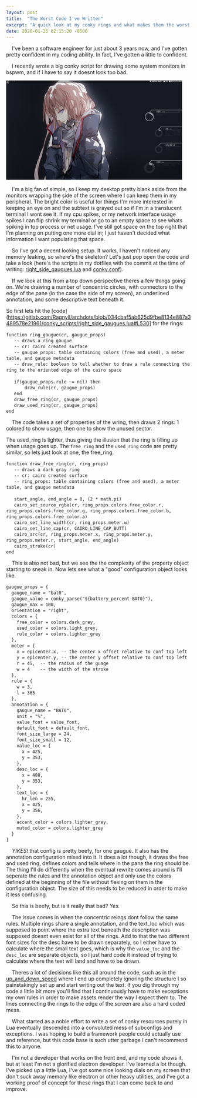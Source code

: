 ```yaml
---
layout: post
title:  "The Worst Code I've Written"
excerpt: "A quick look at my conky rings and what makes them the worst code I've written (recently)"
date: 2020-01-25 02:15:20 -0500
---
```


&nbsp;&nbsp;&nbsp;&nbsp;I've been a software engineer for just about 3 years now, and I've gotten pretty confident in my coding ability.
 In fact, I've gotten a little to confident.

&nbsp;&nbsp;&nbsp;&nbsp;I recently wrote a big conky script for drawing some system monitors in bspwm, and if I have to say it doesnt look too bad.

 ![background with conky](/assets/2020-01-25-the-worst-code-ive-written/background_with_conky.png)

&nbsp;&nbsp;&nbsp;&nbsp;I'm a big fan of simple, so I keep my desktop pretty blank aside from the monitors wrapping the side of the screen where I can keep them in my peripheral.
 The bright color is useful for things I'm more interested in keeping an eye on and the subtext is grayed out so if I'm in a translucent terminal I wont see it.
 If my cpu spikes, or my network interface usage spikes I can flip shrink my terminal or go to an empty space to see whats spiking in top process or net usage.
 I've still got space on the top right that I'm planning on putting one more dial in; I just haven't decided what information I want populating that space.

&nbsp;&nbsp;&nbsp;&nbsp;So I've got a decent looking setup.
 It works, I haven't noticed any memory leaking, so where's the skeleton?
 Let's just pop open the code and take a look (here's the scripts in my dotfiles with the commit at the time of writing: [right_side_gaugues.lua](https://gitlab.com/Ragnyll/archdots/blob/034cbaf5ab625d9fbe8134e887a3489578e21961/conky_scripts/right_side_gaugues.lua) and [conky.conf](https://gitlab.com/Ragnyll/archdots/blob/034cbaf5ab625d9fbe8134e887a3489578e21961/config/conky/conky.conf)).

&nbsp;&nbsp;&nbsp;&nbsp;If we look at this from a top down perspective theres a few things going on.
 We're drawing a number of concentric circles, with connectors to the edge of the pane (in the case the side of my screen), an underlined annotation, and some descriptive text beneath it.

 So first lets hit the [code](https://gitlab.com/Ragnyll/archdots/blob/034cbaf5ab625d9fbe8134e887a3489578e21961/conky_scripts/right_side_gaugues.lua#L530] for the rings:
 ```
function ring_gaugue(cr, gaugue_props)
	-- draws a ring gaugue
	-- cr: cairo created surface
	-- gaugue_props: table containing colors (free and used), a meter table, and gaugue metadata
	-- draw_rule: boolean to tell whether to draw a rule connecting the ring to the oriented edge of the cairo space

	if(gaugue_props.rule ~= nil) then
		draw_rule(cr, gaugue_props)
	end
	draw_free_ring(cr, gaugue_props)
	draw_used_ring(cr, gaugue_props)
end
```
&nbsp;&nbsp;&nbsp;&nbsp;The code takes a set of properties of the wring, then draws 2 rings: 1 colored to show usage, then one to show the unused sector.

 The used_ring is lighter, thus giving the illusion that the ring is filling up when usage goes up.
 The `free_ring` and the `used_ring` code are pretty similar, so lets just look at one, the free_ring.
 ```
function draw_free_ring(cr, ring_props)
	-- draws a dark gray ring
	-- cr: cairo created surface
	-- ring_props: table containing colors (free and used), a meter table, and gaugue metadata

	start_angle, end_angle = 0, (2 * math.pi)
	cairo_set_source_rgba(cr, ring_props.colors.free_color.r, ring_props.colors.free_color.g, ring_props.colors.free_color.b, ring_props.colors.free_color.a)
	cairo_set_line_width(cr, ring_props.meter.w)
	cairo_set_line_cap(cr, CAIRO_LINE_CAP_BUTT)
	cairo_arc(cr, ring_props.meter.x, ring_props.meter.y, ring_props.meter.r, start_angle, end_angle)
	cairo_stroke(cr)
end
```
&nbsp;&nbsp;&nbsp;&nbsp;This is also not bad, but we see the the complexity of the property object starting to sneak in.
 Now lets see what a "good" configuration object looks like.
```
gaugue_props = {
  gaugue_name = "bat0",
  gaugue_value = conky_parse("${battery_percent BAT0}"),
  gaugue_max = 100,
  orientation = "right",
  colors = {
    free_color = colors.dark_grey,
    used_color = colors.light_grey,
    rule_color = colors.lighter_grey
  },
  meter = {
    x = epicenter.x, -- the center x offset relative to conf top left
    y = epicenter.y, -- the center y offset relative to conf top left
    r = 45,  -- the radius of the guage
    w = 4    -- the width of the stroke
  },
  rule = {
    w = 3,
    l = 365
  },
  annotation = {
    gaugue_name = "BAT0",
    unit = "%",
    value_font = value_font,
    default_font = default_font,
    font_size_large = 24,
    font_size_small = 12,
    value_loc = {
      x = 425,
      y = 353,
    },
    desc_loc = {
      x = 488,
      y = 353,
    },
    text_loc = {
      hr_len = 255,
      x = 425,
      y = 356,
    },
    accent_color = colors.lighter_grey,
    muted_color = colors.lighter_grey
  }
}
```
&nbsp;&nbsp;&nbsp;&nbsp;*YIKES!* that config is pretty beefy, for one gaugue.
 It also has the annotation configuration mixed into it.
 It does a lot though, it draws the free and used ring, defines colors and tells where in the pane the ring should be.
 The thing I'll do differently when the eventual rewrite comes around is I'll seperate the rules and the annotation object and only use the colors defined at the beginning of the file without flexing on them in the configuration object.
 The size of this needs to be reduced in order to make it less confusing.

&nbsp;&nbsp;&nbsp;&nbsp;So this is beefy, but is it really that bad?
_Yes._

&nbsp;&nbsp;&nbsp;&nbsp;The issue comes in when the concentric reings dont follow the same rules.
 Multiple rings share a single annotation, and the text_loc which was supposed to point where the extra text beneath the description was supposed doesnt even exist for all of the rings.
 Add to that the two different font sizes for the desc have to be drawn separately, so I either have to calculate where the small text goes, which is why the `value_loc` and the `desc_loc` are separate objects, so I just hard code it instead of trying to calculate where the text will land and have to be drawn.

&nbsp;&nbsp;&nbsp;&nbsp;Theres a lot of decisions like this all around the code, such as in the [up_and_down_speed](https://gitlab.com/Ragnyll/archdots/blob/034cbaf5ab625d9fbe8134e887a3489578e21961/conky_scripts/right_side_gaugues.lua#L314-361) where I end up completely ignoring the structure I so painstakingly set up and start writing out the text.
 If you dig through my code a little bit more you'll find that I continuously have to make exceptions my own rules in order to make assets render the way I expect them to.
 The lines connecting the rings to the edge of the screen are also a hard coded mess.

&nbsp;&nbsp;&nbsp;&nbsp;What started as a noble effort to write a set of conky resources purely in Lua eventually descended into a convoluted mess of subconfigs and exceptions.
 I was hoping to build a framework people could actually use and reference, but this code base is such utter garbage I can't recommend this to anyone.

&nbsp;&nbsp;&nbsp;&nbsp;I'm not a developer that works on the front end, and my code shows it, but at least I'm not a glorified electron developer. I've learned a lot though. I've picked up a little Lua, I've got some nice looking dials on my screen that don't suck away memory like electron or other heavy utilities, and I've got a working proof of concept for these rings that I can come back to and improve.
